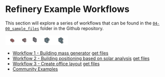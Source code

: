 # Refinery Example Workflows

This section will explore a series of workflows that can be found in the [`04-00_sample_files`](https://github.com/DynamoDS/RefineryPrimer/tree/master/07-workflows/07-00_sample_files) folder in the Github repository.

<img src="../.gitbook/assets/sample/sample.png" style="width:200px;"/>

* [Workflow 1 - Building mass generator](04-01_workflow-1-building-mass-generator.md) [get files](04-00_sample_files/workflow1) 
* [Workflow 2 - Building positioning based on solar analysis](04-02_workflow-2-building-positioning-based-on-solar-analysis.md)  [get files](04-00_sample_files/workflow2) 
* [Workflow 3 - Create office layout](04-03_workflow-3-office-layout.md)  [get files](04-00_sample_files/workflow3) 
* [Community Examples](04-04_community-examples.md)